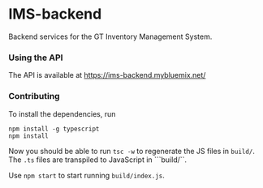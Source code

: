 IMS-backend
====

Backend services for the GT Inventory Management System.

### Using the API

The API is available at https://ims-backend.mybluemix.net/

### Contributing

To install the dependencies, run 

```
npm install -g typescript
npm install
```

Now you should be able to run ```tsc -w``` to regenerate the JS files in ```build/```. The ```.ts``` files are transpiled to JavaScript in ```build/``. 

Use ```npm start``` to start running ```build/index.js```. 
